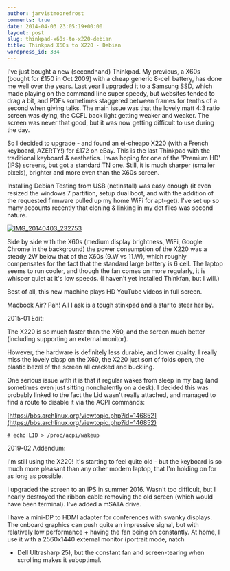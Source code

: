 ```yaml
---
author: jarvistmoorefrost
comments: true
date: 2014-04-03 23:05:19+00:00
layout: post
slug: thinkpad-x60s-to-x220-debian
title: Thinkpad X60s to X220 - Debian
wordpress_id: 334
---
```


I've just bought a new (secondhand) Thinkpad. My previous, a X60s (bought for £150 in Oct 2009) with a cheap generic 8-cell battery, has done me well over the years. Last year I upgraded it to a Samsung SSD, which made playing on the command line super speedy, but websites tended to drag a bit, and PDFs sometimes staggered between frames for tenths of a second when giving talks.
The main issue was that the lovely matt 4:3 ratio screen was dying, the CCFL back light getting weaker and weaker. The screen was never that good, but it was now getting difficult to use during the day.

So I decided to upgrade - and found an el-cheapo X220 (with a French keyboard, AZERTY!) for £172 on eBay. This is the last Thinkpad with the traditional keyboard & aesthetics. I was hoping for one of the 'Premium HD' (IPS) screens, but got a standard TN one. Still, it is much sharper (smaller pixels), brighter and more even than the X60s screen.

Installing Debian Testing from USB (netinstall) was easy enough (it even resized the windows 7 partition, setup dual boot, and with the addition of the requested firmware pulled up my home WiFi for apt-get). I've set up so many accounts recently that cloning & linking in my dot files was second nature.

[![IMG_20140403_232753](http://jarvistmoorefrost.files.wordpress.com/2014/04/img_20140403_232753.jpg?w=466)](http://jarvistmoorefrost.files.wordpress.com/2014/04/img_20140403_232753.jpg)

Side by side with the X60s (medium display brightness, WiFi, Google Chrome in the background) the power consumption of the X220 was a steady 2W below that of the X60s (9.W vs 11.W), which roughly compensates for the fact that the standard large battery is 6 cell. The laptop seems to run cooler, and though the fan comes on more regularly, it is whisper quiet at it's low speeds. (I haven't yet installed Thinkfan, but I will.)

Best of all, this new machine plays HD YouTube videos in full screen.

Macbook Air? Pah! All I ask is a tough stinkpad and a star to steer her by.

2015-01 Edit:

The X220 is so much faster than the X60, and the screen much better (including supporting an external monitor).

However, the hardware is definitely less durable, and lower quality. I really miss the lovely clasp on the X60, the X220 just sort of folds open, the plastic bezel of the screen all cracked and buckling.

One serious issue with it is that it regular wakes from sleep in my bag (and sometimes even just sitting nonchalently on a desk). I decided this was probably linked to the fact the Lid wasn't really attached, and managed to find a route to disable it via the ACPI commands:

[https://bbs.archlinux.org/viewtopic.php?id=146852](https://bbs.archlinux.org/viewtopic.php?id=146852)

```
# echo LID > /proc/acpi/wakeup
```

2019-02 Addendum:

I'm still using the X220! It's starting to feel quite old - but the keyboard is
so much more pleasant than any other modern laptop, that I'm holding on for as
long as possible. 

I upgraded the screen to an IPS in summer 2016. Wasn't too difficult, but I nearly
destroyed the ribbon cable removing the old screen (which would have been
terminal). 
I've added a mSATA drive. 

I have a mini-DP to HDMI adapter for conferences with swanky displays. 
The onboard graphics can push quite an impressive signal, but with relatively
low performance + having the fan being on constantly. 
At home, I use it with a 2560x1440 external monitor (portrait mode, natch
- Dell Ultrasharp 25), but the constant fan and screen-tearing when scrolling
  makes it suboptimal. 

